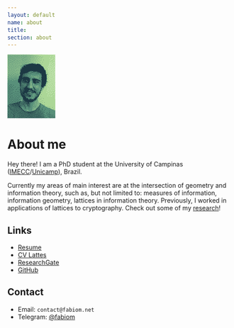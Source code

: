 ```yaml
---
layout: default
name: about
title:
section: about
---
```


<div class="card">
  <img src="me.png">
</div>

# About me

Hey there! I am a PhD student at the University of Campinas ([IMECC](https://www.ime.unicamp.br/)/[Unicamp](https://www.unicamp.br/)), Brazil.

Currently my areas of main interest are at the intersection of geometry and information theory, such as, but not limited to: measures of information, information geometry, lattices in information theory. Previously, I worked in applications of lattices to cryptography. Check out some of my [research](/research)!


## Links

<ul>
  <li><a href="/docs/resume.pdf">Resume</a></li>
  <li><a href="http://lattes.cnpq.br/5029099102514492">CV Lattes</a></li>
  <li><a href="https://www.researchgate.net/profile/Fabio-C-C-Meneghetti">ResearchGate</a></li>
  <li><a href="https://github.com/fabiom">GitHub</a></li>
</ul>

## Contact

- Email: `contact@fabiom.net`
- Telegram: [@fabiom](https://t.me/fabiom)
